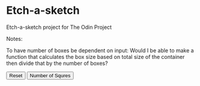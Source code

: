 # Etch-a-sketch
Etch-a-sketch project for The Odin Project


Notes:

To have number of boxes be dependent on input: Would I be able to make a function that calculates the box size based on total size of the container then divide that by the number of boxes?


  <div id="mainbox">
        <div class="buttons">
            <button class="reset">Reset</button>
            <button class="squareNum">Number of Squres</button>
        </div>
      <div id="container"></div>
    </div>